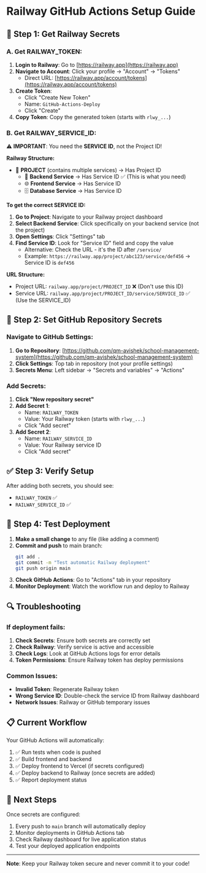 # Railway GitHub Actions Setup Guide

<!-- Last updated: 2025-06-04 - Verified Railway deployment working -->

## 🔑 Step 1: Get Railway Secrets

### A. Get RAILWAY_TOKEN:
1. **Login to Railway**: Go to [https://railway.app](https://railway.app)
2. **Navigate to Account**: Click your profile → "Account" → "Tokens"
   - Direct URL: [https://railway.app/account/tokens](https://railway.app/account/tokens)
3. **Create Token**: 
   - Click "Create New Token"
   - Name: `GitHub-Actions-Deploy`
   - Click "Create"
4. **Copy Token**: Copy the generated token (starts with `rlwy_...`)

### B. Get RAILWAY_SERVICE_ID:

⚠️ **IMPORTANT**: You need the **SERVICE ID**, not the Project ID!

**Railway Structure:**
- 📁 **PROJECT** (contains multiple services) → Has Project ID
  - 🔧 **Backend Service** → Has Service ID ✅ (This is what you need)
  - 🌐 **Frontend Service** → Has Service ID  
  - 🗄️ **Database Service** → Has Service ID

**To get the correct SERVICE ID:**
1. **Go to Project**: Navigate to your Railway project dashboard
2. **Select Backend Service**: Click specifically on your backend service (not the project)
3. **Open Settings**: Click "Settings" tab
4. **Find Service ID**: Look for "Service ID" field and copy the value
   - Alternative: Check the URL - it's the ID after `/service/`
   - Example: `https://railway.app/project/abc123/service/def456` → Service ID is `def456`

**URL Structure:**
- Project URL: `railway.app/project/PROJECT_ID` ❌ (Don't use this ID)
- Service URL: `railway.app/project/PROJECT_ID/service/SERVICE_ID` ✅ (Use the SERVICE_ID)

## 🔧 Step 2: Set GitHub Repository Secrets

### Navigate to GitHub Settings:
1. **Go to Repository**: [https://github.com/qm-avishek/school-management-system](https://github.com/qm-avishek/school-management-system)
2. **Click Settings**: Top tab in repository (not your profile settings)
3. **Secrets Menu**: Left sidebar → "Secrets and variables" → "Actions"

### Add Secrets:
1. **Click "New repository secret"**
2. **Add Secret 1**:
   - Name: `RAILWAY_TOKEN`
   - Value: Your Railway token (starts with `rlwy_...`)
   - Click "Add secret"
3. **Add Secret 2**:
   - Name: `RAILWAY_SERVICE_ID`
   - Value: Your Railway service ID
   - Click "Add secret"

## ✅ Step 3: Verify Setup

After adding both secrets, you should see:
- `RAILWAY_TOKEN` ✅
- `RAILWAY_SERVICE_ID` ✅

## 🚀 Step 4: Test Deployment

1. **Make a small change** to any file (like adding a comment)
2. **Commit and push** to main branch:
   ```bash
   git add .
   git commit -m "Test automatic Railway deployment"
   git push origin main
   ```
3. **Check GitHub Actions**: Go to "Actions" tab in your repository
4. **Monitor Deployment**: Watch the workflow run and deploy to Railway

## 🔍 Troubleshooting

### If deployment fails:
1. **Check Secrets**: Ensure both secrets are correctly set
2. **Check Railway**: Verify service is active and accessible
3. **Check Logs**: Look at GitHub Actions logs for error details
4. **Token Permissions**: Ensure Railway token has deploy permissions

### Common Issues:
- **Invalid Token**: Regenerate Railway token
- **Wrong Service ID**: Double-check the service ID from Railway dashboard
- **Network Issues**: Railway or GitHub temporary issues

## 📋 Current Workflow

Your GitHub Actions will automatically:
1. ✅ Run tests when code is pushed
2. ✅ Build frontend and backend
3. ✅ Deploy frontend to Vercel (if secrets configured)
4. ✅ Deploy backend to Railway (once secrets are added)
5. ✅ Report deployment status

## 🎯 Next Steps

Once secrets are configured:
1. Every push to `main` branch will automatically deploy
2. Monitor deployments in GitHub Actions tab
3. Check Railway dashboard for live application status
4. Test your deployed application endpoints

---
**Note**: Keep your Railway token secure and never commit it to your code!
